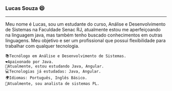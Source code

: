 ### Lucas Souza 😄
<hr>


Meu nome é Lucas, sou um estudante do curso, Análise e Desenvolvimento de Sistemas na Faculdade Senac RJ, atualmente estou me aperfeiçoando na linguagem java, mas também tenho buscado conhecimentos em outras linguagens. Meu objetivo e ser um profissional que possui flexibilidade para trabalhar com qualquer tecnologia.

    📚Tecnólogo em Análise e Desenvolvimento de Sistemas.
    ❤️Apaixonado por Java.
    🚀Atualmente, estou estudando Java, Angular.
    💻Tecnologias já estudadas: Java, Angular.
    🌍Idiomas: Português, Inglês Básico.
    💼Atualmente, sou analista de sistemas PL.

